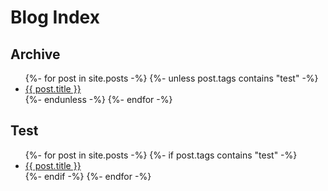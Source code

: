 # Blog Index

## Archive

<ul class="posts">
{%- for post in site.posts -%}
{%- unless post.tags contains "test" -%}
<li><a href="{{ post.id }}">{{ post.title }}</a></li>
{%- endunless -%}
{%- endfor -%}
</ul>

## Test

<ul class="posts">
{%- for post in site.posts  -%}
{%- if post.tags contains "test" -%}
<li><a href="{{ post.id }}">{{ post.title }}</a></li>
{%- endif -%}
{%- endfor -%}
</ul>